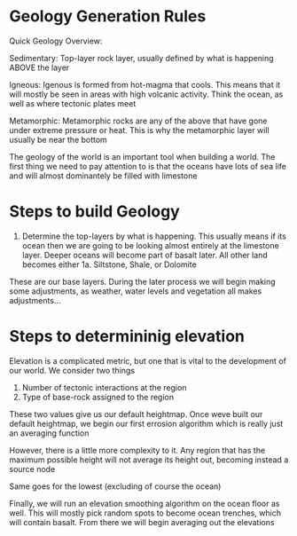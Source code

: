 <h1>Geology Generation Rules</h1>

Quick Geology Overview:

Sedimentary:
    Top-layer rock layer, usually defined by what
    is happening ABOVE the layer
    
Igneous:
    Igenous is formed from hot-magma that cools. This
       means that it will mostly be seen in areas with
       high volcanic activity. Think the ocean,
       as well as where tectonic plates meet

Metamorphic:
    Metamorphic rocks are any of the above that have
    gone under extreme pressure or heat. This is why
    the metamorphic layer will usually be near the bottom
    

The geology of the world is an important tool when building a world.
The first thing we need to pay attention to is that the
oceans have lots of sea life and will almost
dominantely be filled with limestone

# Steps to build Geology

1) Determine the top-layers by what is happening. This
usually means if its ocean then we are going to be looking
almost entirely at the limestone layer. Deeper oceans will
become part of basalt later. All other land becomes either
    1a. Siltstone, Shale, or Dolomite
    
These are our base layers. During the later process
we will begin making some adjustments, as weather, water levels
and vegetation all makes adjustments...

# Steps to determininig elevation

Elevation is a complicated metric, but one that is vital to the
development of our world. We consider two things

1. Number of tectonic interactions at the region
2. Type of base-rock assigned to the region

These two values give us our default heightmap. Once
weve built our default heightmap, we begin our first
errosion algorithm which is really just an averaging function

However, there is a little more complexity to it. Any
region that has the maximum possible height will not
average its height out, becoming instead a source node

Same goes for the lowest (excluding of course the ocean)

Finally, we will run an elevation smoothing algorithm on the ocean
floor as well. This will mostly pick random spots to become
ocean trenches, which will contain basalt. From there we will
begin averaging out the elevations